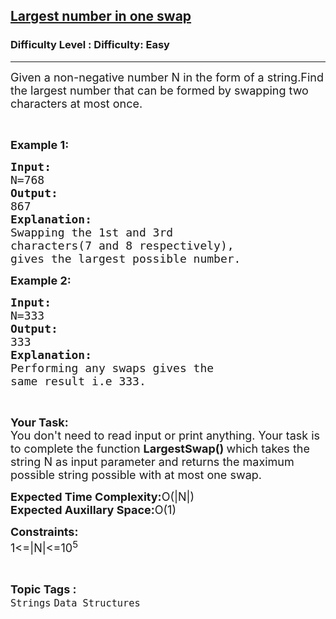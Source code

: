 <h2><a href="https://www.geeksforgeeks.org/problems/largest-number-in-one-swap1520/1">Largest number in one swap</a></h2><h3>Difficulty Level : Difficulty: Easy</h3><hr><div class="problems_problem_content__Xm_eO"><p><span style="font-size:18px">Given a non-negative number N in the form of a string.Find the largest number that can be formed by swapping two characters at most once.</span></p>

<p>&nbsp;</p>

<p><span style="font-size:18px"><strong>Example 1:</strong></span></p>

<pre><span style="font-size:18px"><strong>Input:</strong>
N=768
<strong>Output:</strong>
867
<strong>Explanation:
</strong>Swapping the 1st and 3rd 
characters(7 and 8 respectively),
gives the largest possible number.</span></pre>

<p><span style="font-size:18px"><strong>Example 2:</strong></span></p>

<pre><span style="font-size:18px"><strong>Input:</strong>
N=333
<strong>Output:</strong>
333
<strong>Explanation:
</strong>Performing any swaps gives the 
same result i.e 333.</span>
</pre>

<p>&nbsp;</p>

<p><span style="font-size:18px"><strong>Your Task:</strong><br>
You don't need to read input or print anything. Your task is to complete the function <strong>LargestSwap()&nbsp;</strong>which takes the string&nbsp;N&nbsp;as input parameter&nbsp;and returns the maximum possible string possible with at most one swap.</span></p>

<p><span style="font-size:18px"><strong>Expected Time Complexity:</strong>O(|N|)<br>
<strong>Expected Auxillary Space:</strong>O(1)</span></p>

<p><span style="font-size:18px"><strong>Constraints:</strong><br>
1&lt;=|N|&lt;=10<sup>5</sup></span></p>
</div><br><p><span style=font-size:18px><strong>Topic Tags : </strong><br><code>Strings</code>&nbsp;<code>Data Structures</code>&nbsp;